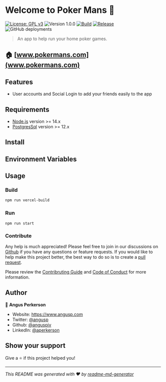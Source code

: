 # Welcome to Poker Mans 👋

[![License: GPL v3](https://img.shields.io/badge/License-GPLv3-blue.svg)](./LICENSE.md)
![Version 1.0.0](https://img.shields.io/badge/version-1.0.0-blue.svg?cacheSeconds=2592000)
[![Build](https://github.com/anguspiv/pokermans/actions/workflows/release.yml/badge.svg)](https://github.com/anguspiv/pokermans/actions/workflows/release.yml)
[![Release](https://img.shields.io/github/v/release/anguspiv/pokermans)](https://github.com/anguspiv/pokermans/releases)
![GitHub deployments](https://img.shields.io/github/deployments/anguspiv/pokermans/production)


> An app to help run your home poker games.

## 🏠 [www.pokermans.com](www.pokermans.com)

## Features

* User accounts and Social Login to add your friends easily to the app

## Requirements

- [Node.js](https://nodejs.org/) version >= 14.x
- [PostgresSql](https://www.postgresql.org/) version >= 12.x
## Install

## Environment Variables

## Usage

### Build

```sh
npm run vercel-build
```

### Run

```
npm run start
```

### Contribute

Any help is much appreciated! Please feel free to join in our discussions on [Github](https://github.com/anguspiv/pokermans/discussions) if you have any questions or feature requests. If you would like to help make this project better, the best way to do so is to create a [pull request](https://help.github.com/en/github/collaborating-with-issues-and-pull-requests/about-pull-requests). 

Please review the [Contribruting Guide](./CONTRIBUTING.md) and [Code of Conduct](./CODE_OF_CONDUCT.md) for more information.
## Author

👤 **Angus Perkerson**

* Website: https://www.angusp.com
* Twitter: [@angusp](https://twitter.com/angusp)
* Github: [@anguspiv](https://github.com/anguspiv)
* LinkedIn: [@aperkerson](https://linkedin.com/in/aperkerson)

## Show your support

Give a ⭐️ if this project helped you!

***
_This README was generated with ❤️ by [readme-md-generator](https://github.com/kefranabg/readme-md-generator)_
